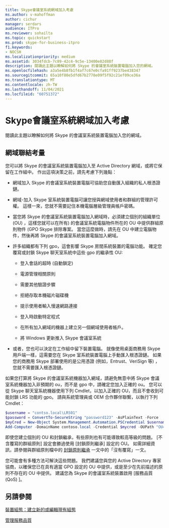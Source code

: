 ```yaml
---
title: Skype會議室系統網域加入考慮
ms.author: v-mahoffman
author: cichur
manager: serdars
audience: ITPro
ms.reviewer: sohailta
ms.topic: quickstart
ms.prod: skype-for-business-itpro
f1.keywords:
- NOCSH
ms.localizationpriority: medium
ms.assetid: 3034fdcb-7c89-42c4-9c5e-13400e82d88f
description: 閱讀此主題以瞭解如何將 Skype 的會議室系統裝置電腦加入您的網域。
ms.openlocfilehash: a3a5e4b8fb1f4af7c67e0cfa91ff9237be438347
ms.sourcegitcommit: 65a10f80e5dfd67b2778e09f5f92c21ef09ce36a
ms.translationtype: MT
ms.contentlocale: zh-TW
ms.lasthandoff: 11/04/2021
ms.locfileid: "60751372"
---
```

# <a name="skype-room-system-domain-joining-considerations"></a>Skype會議室系統網域加入考慮
 
閱讀此主題以瞭解如何將 Skype 的會議室系統裝置電腦加入您的網域。
  
## <a name="domain-joining-considerations"></a>網域聯結考量

您可以將 Skype 的會議室系統裝置電腦加入至 Active Directory 網域，或將它保留在工作組中。 作出這項決策之前，請先考慮下列幾點：
  
- 網域加入 Skype 的會議室系統裝置電腦可協助您自動匯入組織的私人根憑證鏈。
    
- 網域-加入 Skype 室系統裝置電腦可讓您授與網域使用者和群組的管理許可權。 這樣一來，您就不需要記住本機電腦層級管理員帳戶密碼。
    
- 當您將 Skype 的會議室系統裝置電腦加入網域時，必須建立個別的組織單位 (OU) ，這樣您就可以在所有) 的會議室系統電腦物件所在的 OU 中提供群組原則物件 (GPO Skype 排除專案。 當您這麼做時，請先在 OU 中建立電腦物件，然後再將 Skype 的會議室系統裝置電腦加入網域。
    
- 許多組織都有下列 gpo，這會影響 Skype 房間系統裝置的電腦功能。 確定您覆寫或封鎖 Skype 聊天室系統中這些 gpo 的繼承性 OU: 
    
  - 登入會話的超時 (自動鎖定) 
    
  - 電源管理相關原則
    
  - 需要其他驗證步驟
    
  - 拒絕存取本機磁片磁碟機
    
  - 提示使用者輸入慢速網路連接
    
  - 登入時啟動特定程式
    
  - 在所有加入網域的機器上建立另一個網域使用者帳戶。
    
  - 將 Windows 更新推入 Skype 會議室系統
    
- 或者，您也可以決定在工作組中留下裝置電腦。 就像使用桌面商務用 Skype 用戶端一樣，這需要您在 Skype 室系統裝置電腦上手動匯入根憑證鏈。 如果您的商務用 Skype 部署使用的是公用憑證 (例如，Entrust、VeriSign 等) ，您就不需要匯入根憑證鏈。 
    
如果您打算將 Skype 的會議室系統機器加入網域，請避免無意中將 Skype 會議室系統機器加入非預期的 ou，而不是 gpo 中，請確定您加入正確的 ou。 您可以從 Skype 聊天室系統機器使用下列 Cmdlet，以加入正確的 OU，而且不會收到可能封鎖 LRS 功能的 gpo。 請與系統管理員或 OEM 合作夥伴聯繫，以執行下列 Cmdlet：
  
```powershell
$username = "contso.local\LRS01"
$password = ConvertTo-SecureString "password123" -AsPlainText -Force
$myCred = New-Object System.Management.Automation.PSCredential $username, $password
Add-Computer -DomainName contoso.local -Credential $mycred -OUPath "OU=LyncRoomSystem,OU=Resources,DC=CONTOSO,DC=LOCAL"
```

即使您建立個別的 OU 和封鎖繼承，有些原則也有可能導致較高等級的問題。 [不含覆寫的群組原則] 設定會勝過使用 [封鎖原則繼承] 設定的 OU。 如需詳細資訊，請參閱與群組原則檔中的 [封鎖原則繼承](/previous-versions/windows/it-pro/windows-2000-server/cc978255(v=technet.10)) 一文中的「沒有覆寫」一文。
  
您可能會有多種方法可解決這些問題。 我們建議您與您的 Active Directory 專家協商，以確保您已在具有適當 GPO 設定的 OU 中提供，或是至少在先前描述的原則不存在的 OU 中提供。 建議您為 Skype 的會議室系統裝置啟用 [服務品質 (QoS) ]。

## <a name="see-also"></a>另請參閱
  
[裝置組態：建立新的或編輯現有組態](../../help-topics/help-lscp/device-configuration-create-new-or-edit-existing.md)

[管理服務品質](../../plan-your-deployment/network-requirements/network-requirements.md#managing-quality-of-service)